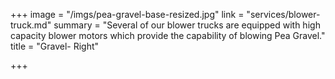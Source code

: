 +++
image = "/imgs/pea-gravel-base-resized.jpg"
link = "services/blower-truck.md"
summary = "Several of our blower trucks are equipped with high capacity blower motors which provide the capability of blowing Pea Gravel."
title = "Gravel- Right"

+++
